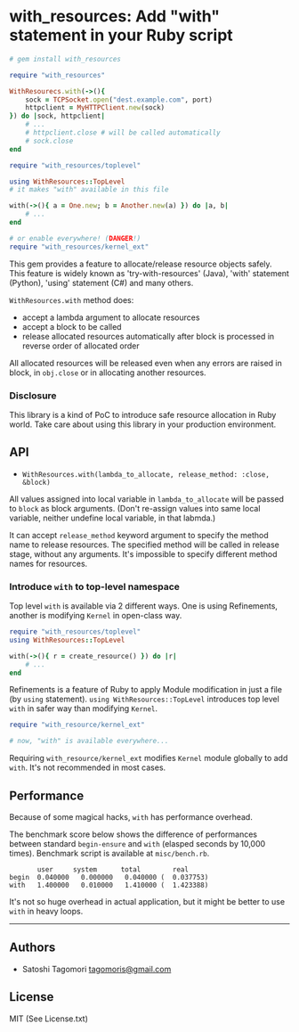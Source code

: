# with_resources: Add "with" statement in your Ruby script

```ruby
# gem install with_resources

require "with_resources"

WithResourecs.with(->(){
    sock = TCPSocket.open("dest.example.com", port)
    httpclient = MyHTTPClient.new(sock) 
}) do |sock, httpclient|
    # ...
    # httpclient.close # will be called automatically
    # sock.close
end

require "with_resources/toplevel"

using WithResources::TopLevel
# it makes "with" available in this file

with(->(){ a = One.new; b = Another.new(a) }) do |a, b|
    # ...
end

# or enable everywhere! (DANGER!)
require "with_resources/kernel_ext"
```

This gem provides a feature to allocate/release resource objects safely.
This feature is widely known as 'try-with-resources' (Java), 'with' statement (Python), 'using' statement (C#) and many others.

`WithResources.with` method does:

* accept a lambda argument to allocate resources
* accept a block to be called
* release allocated resources automatically after block is processed in reverse order of allocated order

All allocated resources will be released even when any errors are raised in block, in `obj.close` or in allocating another resources.

### Disclosure

This library is a kind of PoC to introduce safe resource allocation in Ruby world. Take care about using this library in your production environment.

## API

* `WithResources.with(lambda_to_allocate, release_method: :close, &block)`

All values assigned into local variable in `lambda_to_allocate` will be passed to `block` as block arguments. (Don't re-assign values into same local variable, neither undefine local variable, in that labmda.)

It can accept `release_method` keyword argument to specify the method name to release resources. The specified method will be called in release stage, without any arguments. It's impossible to specify different method names for resources.

### Introduce `with` to top-level namespace

Top level `with` is available via 2 different ways. One is using Refinements, another is modifying `Kernel` in open-class way.

```ruby
require "with_resources/toplevel"
using WithResources::TopLevel

with(->(){ r = create_resource() }) do |r|
    # ...
end
```

Refinements is a feature of Ruby to apply Module modification in just a file (by `using` statement).
`using WithResources::TopLevel` introduces top level `with` in safer way than modifying `Kernel`.

```ruby
require "with_resource/kernel_ext"

# now, "with" is available everywhere...
```

Requiring `with_resource/kernel_ext` modifies `Kernel` module globally to add `with`. It's not recommended in most cases.

## Performance

Because of some magical hacks, `with` has performance overhead.

The benchmark score below shows the difference of performances between standard `begin-ensure` and `with` (elasped seconds by 10,000 times). Benchmark script is available at `misc/bench.rb`.

```
       user     system      total        real
begin  0.040000   0.000000   0.040000 (  0.037753)
with   1.400000   0.010000   1.410000 (  1.423388)
```

It's not so huge overhead in actual application, but it might be better to use `with` in heavy loops.

* * * * *

## Authors

* Satoshi Tagomori <tagomoris@gmail.com>

## License

MIT (See License.txt)
